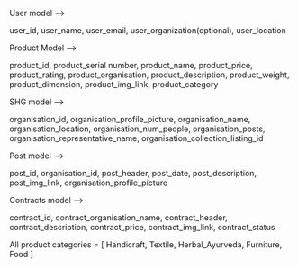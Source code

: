 User model --> 

user_id,
user_name,
user_email, 
user_organization(optional),
user_location


Product Model --> 

product_id, 
product_serial number,
product_name, 
product_price, 
product_rating, 
product_organisation,
product_description,
product_weight,
product_dimension,
product_img_link,
product_category


SHG model --> 

organisation_id, 
organisation_profile_picture,
organisation_name, 
organisation_location, 
organisation_num_people, 
organisation_posts,
organisation_representative_name,
organisation_collection_listing_id


Post model --> 

post_id,
organisation_id, 
post_header, 
post_date,
post_description,
post_img_link,
organisation_profile_picture

Contracts model --> 

contract_id, 
contract_organisation_name,
contract_header,
contract_description,
contract_price,
contract_img_link,
contract_status

All product categories = [ Handicraft, Textile, Herbal_Ayurveda, Furniture, Food ]
